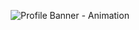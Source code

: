 <div align="center">

![Profile Banner - Animation](https://github.com/user-attachments/assets/72f8cdd2-7c19-4b29-a1cd-c2cbe717a2bb)

</div>
